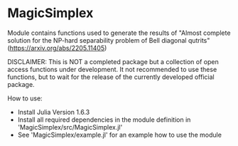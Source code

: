 # MagicSimplex

Module contains functions used to generate the results of "Almost complete solution for the NP-hard separability problem of Bell diagonal qutrits" (https://arxiv.org/abs/2205.11405)

DISCLAIMER: This is NOT a completed package but a collection of open access functions under development. It not recommended to use these functions, but to wait for the release of the currently developed official package.

How to use:
- Install Julia Version 1.6.3 
- Install all required dependencies in the module definition in 'MagicSimplex/src/MagicSimplex.jl'
- See 'MagicSimplex/example.jl' for an example how to use the module
